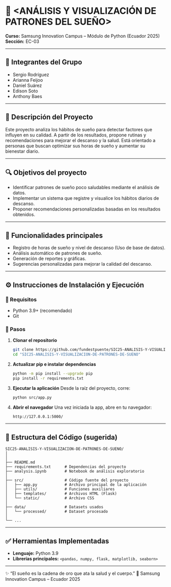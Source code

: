 # 🌙 <ANÁLISIS Y VISUALIZACIÓN DE PATRONES DEL SUEÑO>

**Curso:** Samsung Innovation Campus – Módulo de Python (Ecuador 2025)  
**Sección:** EC-03  

---

## 👥 Integrantes del Grupo
- Sergio Rodríguez 
- Arianna Feijoo
- Daniel Suárez 
- Edison Soto
- Anthony Baes 

---

## 📝 Descripción del Proyecto
Este proyecto analiza los hábitos de sueño para detectar factores que influyen en su calidad. A partir de los resultados, propone rutinas y recomendaciones para mejorar el descanso y la salud. Está orientado a personas que buscan optimizar sus horas de sueño y aumentar su bienestar diario.

---

## 🔍 Objetivos del proyecto
- Identificar patrones de sueño poco saludables mediante el análisis de datos.
- Implementar un sistema que registre y visualice los hábitos diarios de descanso.
- Proponer recomendaciones personalizadas basadas en los resultados obtenidos.

---

## 🧠 Funcionalidades principales
- Registro de horas de sueño y nivel de descanso (Uso de base de datos).
- Análisis automático de patrones de sueño.
- Generación de reportes y gráficas.
- Sugerencias personalizadas para mejorar la calidad del descanso.

---

## ⚙️ Instrucciones de Instalación y Ejecución

### 🔧 Requisitos
- Python 3.9+ (recomendado)
- Git

### 🚀 Pasos
1. **Clonar el repositorio**
   ```bash
   git clone https://github.com/fundestpuente/SIC25-ANALISIS-Y-VISUALIZACION-DE-PATRONES-DE-SUENO.git
   cd "SIC25-ANALISIS-Y-VISUALIZACION-DE-PATRONES-DE-SUENO"
   ```

2. **Actualizar pip e instalar dependencias**
   ```bash
   python -m pip install --upgrade pip
   pip install -r requirements.txt
   ```

3. **Ejecutar la aplicación**
   Desde la raíz del proyecto, corre:
   ```bash
   python src/app.py
   ```
4. **Abrir el navegador**
   Una vez iniciada la app, abre en tu navegador:
   ```bash
   http://127.0.0.1:5000/
   ```
---

## 📂 Estructura del Código (sugerida)
```
SIC25-ANALISIS-Y-VISUALIZACION-DE-PATRONES-DE-SUENO/
│
│
├── README.md             
├── requirements.txt      # Dependencias del proyecto
├── analysis.ipynb        # Notebook de análisis exploratorio
│
├── src/                  # Código fuente del proyecto
│   ├── app.py            # Archivo principal de la aplicación
│   ├── utils/            # Funciones auxiliares
│   ├── templates/        # Archivos HTML (Flask)
│   └── static/           # Archivo CSS
│
├── data/                 # Datasets usados
│   └── processed/        # Dataset procesado
│
└── ...
```
---

## ✅ Herramientas Implementadas
- **Lenguaje:** Python 3.9
- **Librerías principales:** `<pandas, numpy, flask, matplotlib, seaborn>`

---

✨ “El sueño es la cadena de oro que ata la salud y el cuerpo.”
💙 Samsung Innovation Campus – Ecuador 2025